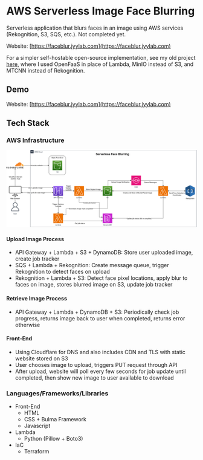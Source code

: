 # AWS Serverless Image Face Blurring

Serverless application that blurs faces in an image using AWS services (Rekognition, S3, SQS, etc.). Not completed yet.

Website: [https://faceblur.jyylab.com](https://faceblur.jyylab.com)

For a simpler self-hostable open-source implementation, see my old project [here](https://github.com/jamesyoung-15/serverless-face-blurring), where I used OpenFaaS in place of Lambda, MinIO instead of S3, and MTCNN instead of Rekognition.

## Demo

Website: [https://faceblur.jyylab.com](https://faceblur.jyylab.com)

## Tech Stack

### AWS Infrastructure

![Diagram](./media/Diagram.drawio.png)

#### Upload Image Process

- API Gateway + Lambda + S3 + DynamoDB: Store user uploaded image, create job tracker
- SQS + Lambda + Rekognition: Create message queue, trigger Rekognition to detect faces on upload
- Rekognition + Lambda + S3: Detect face pixel locations, apply blur to faces on image, stores blurred image on S3, update job tracker

#### Retrieve Image Process

- API Gateway + Lambda + DynamoDB + S3: Periodically check job progress, returns image back to user when completed, returns error otherwise

#### Front-End

- Using Cloudflare for DNS and also includes CDN and TLS with static website stored on S3
- User chooses image to upload, triggers PUT request through API
- After upload, website will poll every few seconds for job update until completed, then show new image to user available to download

### Languages/Frameworks/Libraries

- Front-End
  - HTML
  - CSS + Bulma Framework
  - Javascript
- Lambda
  - Python (Pillow + Boto3)
- IaC
  - Terraform
